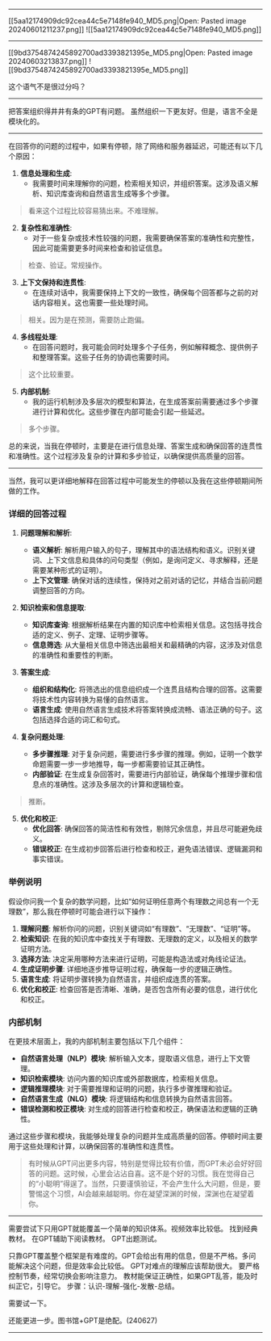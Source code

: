 
---

[[5aa12174909dc92cea44c5e7148fe940_MD5.png|Open: Pasted image 20240601211237.png]]
![[5aa12174909dc92cea44c5e7148fe940_MD5.png]]

---

[[9bd3754874245892700ad3393821395e_MD5.png|Open: Pasted image 20240603213837.png]]
![[9bd3754874245892700ad3393821395e_MD5.png]]

这个语气不是很过分吗？

---

把答案组织得井井有条的GPT有问题。
虽然组织一下更友好。但是，语言不全是模块化的。

---

在回答你的问题的过程中，如果有停顿，除了网络和服务器延迟，可能还有以下几个原因：

1. **信息处理和生成**:
   - 我需要时间来理解你的问题，检索相关知识，并组织答案。这涉及语义解析、知识库查询和自然语言生成等多个步骤。

> 看来这个过程比较容易猜出来。不难理解。

2. **复杂性和准确性**:
   - 对于一些复杂或技术性较强的问题，我需要确保答案的准确性和完整性，因此可能需要更多时间来检查和验证信息。

> 检查、验证。常规操作。

3. **上下文保持和连贯性**:
   - 在连续对话中，我需要保持上下文的一致性，确保每个回答都与之前的对话内容相关。这也需要一些处理时间。

> 相关。因为是在预测，需要防止跑偏。

4. **多线程处理**:
   - 在回答问题时，我可能会同时处理多个子任务，例如解释概念、提供例子和整理答案。这些子任务的协调也需要时间。

> 这个比较重要。

5. **内部机制**:
   - 我的运行机制涉及多层次的模型和算法，在生成答案前需要通过多个步骤进行计算和优化。这些步骤在内部可能会引起一些延迟。

> 多个步骤。

总的来说，当我在停顿时，主要是在进行信息处理、答案生成和确保回答的连贯性和准确性。这个过程涉及复杂的计算和多步验证，以确保提供高质量的回答。

---

当然，我可以更详细地解释在回答过程中可能发生的停顿以及我在这些停顿期间所做的工作。

### 详细的回答过程

1. **问题理解和解析**:
   - **语义解析**: 解析用户输入的句子，理解其中的语法结构和语义。识别关键词、上下文信息和具体的问句类型（例如，是询问定义、寻求解释，还是需要某种形式的证明）。
   - **上下文管理**: 确保对话的连续性，保持对之前对话的记忆，并结合当前问题调整回答的方向。

2. **知识检索和信息提取**:
   - **知识库查询**: 根据解析结果在内置的知识库中检索相关信息。这包括寻找合适的定义、例子、定理、证明步骤等。
   - **信息筛选**: 从大量相关信息中筛选出最相关和最精确的内容，这涉及对信息的准确性和重要性的判断。

3. **答案生成**:
   - **组织和结构化**: 将筛选出的信息组织成一个连贯且结构合理的回答。这需要将技术性内容转换为易懂的自然语言。
   - **语言生成**: 使用自然语言生成技术将答案转换成流畅、语法正确的句子。这包括选择合适的词汇和句式。

4. **复杂问题处理**:
   - **多步骤推理**: 对于复杂问题，需要进行多步骤的推理。例如，证明一个数学命题需要一步一步地推导，每一步都需要验证其正确性。
   - **内部验证**: 在生成复杂回答时，需要进行内部验证，确保每个推理步骤和信息点的准确性。这涉及多层次的计算和逻辑检查。

> 推断。

5. **优化和校正**:
   - **优化回答**: 确保回答的简洁性和有效性，剔除冗余信息，并且尽可能避免歧义。
   - **错误校正**: 在生成初步回答后进行检查和校正，避免语法错误、逻辑漏洞和事实错误。

### 举例说明

假设你问我一个复杂的数学问题，比如“如何证明任意两个有理数之间总有一个无理数”，那么我在停顿时可能会进行以下操作：

1. **理解问题**: 解析你问的问题，识别关键词如“有理数”、“无理数”、“证明”等。
2. **检索知识**: 在我的知识库中查找关于有理数、无理数的定义，以及相关的数学证明方法。
3. **选择方法**: 决定采用哪种方法来进行证明，可能是构造法或对角线论证法。
4. **生成证明步骤**: 详细地逐步推导证明过程，确保每一步的逻辑正确性。
5. **语言生成**: 将证明步骤转换为自然语言，并组织成连贯的答案。
6. **优化和校正**: 检查回答是否清晰、准确，是否包含所有必要的信息，进行优化和校正。

### 内部机制

在更技术层面上，我的内部机制主要包括以下几个组件：

- **自然语言处理（NLP）模块**: 解析输入文本，提取语义信息，进行上下文管理。
- **知识检索模块**: 访问内置的知识库或外部数据库，检索相关信息。
- **逻辑推理模块**: 对于需要推理和证明的问题，执行多步骤推理和验证。
- **自然语言生成（NLG）模块**: 将逻辑结构和信息转换为自然语言回答。
- **错误检测和校正模块**: 对生成的回答进行检查和校正，确保语法和逻辑的正确性。

通过这些步骤和模块，我能够处理复杂的问题并生成高质量的回答。停顿时间主要用于这些处理和计算，以确保回答的准确性和连贯性。

> 有时候从GPT问出更多内容，特别是觉得比较有价值，而GPT未必会好好回答的问题。这时候，心里会沾沾自喜。这不是个好的习惯。我在觉得自己的“小聪明”得逞了。当然，只要谨慎验证，不会产生什么大问题，但是，要警惕这个习惯，AI会越来越聪明。你在凝望深渊的时候，深渊也在凝望着你。

---

需要尝试下只用GPT就能覆盖一个简单的知识体系。视频效率比较低。
	找到经典教材。
	在GPT辅助下阅读教材。
	GPT出题测试。

只靠GPT覆盖整个框架是有难度的。GPT会给出有用的信息，但是不严格。多问能解决这个问题，但是效率会比较低。
GPT对难点的理解应该帮助很大。
要严格控制节奏，经常切换会影响注意力。
教材能保证正确性，如果GPT乱答，能及时纠正它，引导它。
步骤：认识-理解-强化-发散-总结。

需要试一下。

还能更进一步。图书馆+GPT是绝配。(240627)

---
